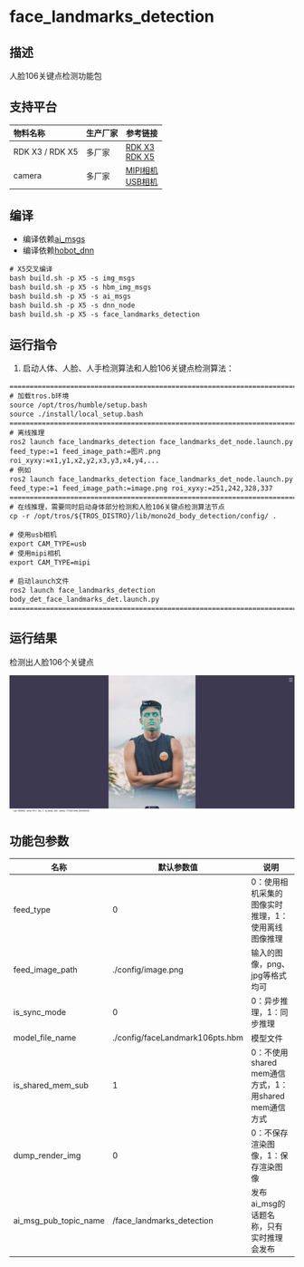 # face_landmarks_detection

## 描述

人脸106关键点检测功能包

## 支持平台

| 物料名称        | 生产厂家 | 参考链接                                                                                                                                              |
| :-------------- | -------- | ----------------------------------------------------------------------------------------------------------------------------------------------------- |
| RDK X3 / RDK X5 | 多厂家   | [RDK X3](https://developer.d-robotics.cc/rdkx3)<br>[RDK X5](https://developer.d-robotics.cc/rdkx5)                                                    |
| camera          | 多厂家   | [MIPI相机](https://developer.horizon.cc/nodehubdetail/168958376283445781)<br>[USB相机](https://developer.horizon.cc/nodehubdetail/168958376283445777) |

## 编译

- 编译依赖[ai_msgs](https://github.com/D-Robotics/hobot_msgs)
- 编译依赖[hobot_dnn](https://github.com/D-Robotics/hobot_dnn)

```shell
# X5交叉编译
bash build.sh -p X5 -s img_msgs
bash build.sh -p X5 -s hbm_img_msgs
bash build.sh -p X5 -s ai_msgs
bash build.sh -p X5 -s dnn_node
bash build.sh -p X5 -s face_landmarks_detection
```

## 运行指令

1. 启动人体、人脸、人手检测算法和人脸106关键点检测算法：

```shell
===============================================================================================================================
# 加载tros.b环境
source /opt/tros/humble/setup.bash
source ./install/local_setup.bash
===============================================================================================================================
# 离线推理
ros2 launch face_landmarks_detection face_landmarks_det_node.launch.py feed_type:=1 feed_image_path:=图片.png roi_xyxy:=x1,y1,x2,y2,x3,y3,x4,y4,...
# 例如
ros2 launch face_landmarks_detection face_landmarks_det_node.launch.py feed_type:=1 feed_image_path:=image.png roi_xyxy:=251,242,328,337
===============================================================================================================================
# 在线推理，需要同时启动身体部分检测和人脸106关键点检测算法节点
cp -r /opt/tros/${TROS_DISTRO}/lib/mono2d_body_detection/config/ .

# 使用usb相机
export CAM_TYPE=usb
# 使用mipi相机
export CAM_TYPE=mipi

# 启动launch文件
ros2 launch face_landmarks_detection body_det_face_landmarks_det.launch.py
===============================================================================================================================
```

## 运行结果

检测出人脸106个关键点

![](./doc/face_landmarks_det_render.png)

## 功能包参数

| 名称                  | 默认参数值                      | 说明                                                 |
| --------------------- | ------------------------------- | ---------------------------------------------------- |
| feed_type             | 0                               | 0：使用相机采集的图像实时推理，1：使用离线图像推理   |
| feed_image_path       | ./config/image.png              | 输入的图像，png、jpg等格式均可                       |
| is_sync_mode          | 0                               | 0：异步推理，1：同步推理                             |
| model_file_name       | ./config/faceLandmark106pts.hbm | 模型文件                                             |
| is_shared_mem_sub     | 1                               | 0：不使用shared mem通信方式，1：用shared mem通信方式 |
| dump_render_img       | 0                               | 0：不保存渲染图像，1：保存渲染图像                   |
| ai_msg_pub_topic_name | /face_landmarks_detection       | 发布ai_msg的话题名称，只有实时推理会发布             |
